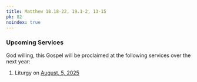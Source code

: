 ```yaml
---
title: Matthew 18.18-22, 19.1-2, 13-15
pk: 82
noindex: true
---
```


### Upcoming Services

God willing, this Gospel will be proclaimed at the following services over the next year:


1. Liturgy on [August,  5, 2025](https://orthocal.info/readings/gregorian/2025/08/05/)
